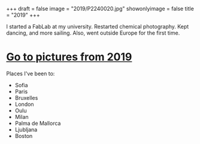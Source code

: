 +++
draft = false
image = "2019/P2240020.jpg"
showonlyimage = false
title = "2019"
+++

<!--more-->

I started a FabLab at my university. Restarted chemical photography. Kept dancing, and more sailing. Also, went outside Europe for the first time.

# [Go to pictures from 2019](/portfolio/2019/)

Places I've been to:

- Sofia
- Paris
- Bruxelles
- London
- Oulu
- Milan
- Palma de Mallorca
- Ljubljana
- Boston
